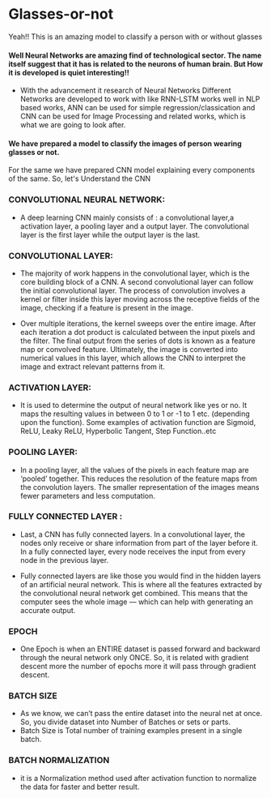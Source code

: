 # Glasses-or-not
Yeah!! This is an amazing model to classify a person with or without glasses

#### Well Neural Networks are amazing find of technological sector. The name itself suggest that it has is related to the neurons of human brain. But How it is developed is quiet interesting!!

- With the advancement it research of Neural Networks Different Networks are developed to work with like RNN-LSTM works well in NLP based works, ANN can be used for simple regression/classication and CNN can be used for Image Processing and related works, which is what we are going to look after.

#### We have prepared a model to classify the images of person wearing glasses or not.

For the same we have prepared CNN model explaining every components of the same. So, let's Understand the CNN 

### CONVOLUTIONAL NEURAL NETWORK:
- A deep learning CNN mainly consists of : a convolutional layer,a activation layer, a pooling layer and a output layer. The convolutional layer is the first layer while the output layer is the last.

### CONVOLUTIONAL LAYER:
- The majority of work happens in the convolutional layer, which is the core building block of a CNN. A second convolutional layer can follow the initial convolutional layer. The process of convolution involves a kernel or filter inside this layer moving across the receptive fields of the image, checking if a feature is present in the image.

- Over multiple iterations, the kernel sweeps over the entire image. After each iteration a dot product is calculated between the input pixels and the filter. The final output from the series of dots is known as a feature map or convolved feature. Ultimately, the image is converted into numerical values in this layer, which allows the CNN to interpret the image and extract relevant patterns from it.

### ACTIVATION LAYER:
- It is used to determine the output of neural network like yes or no. It maps the resulting values in between 0 to 1 or -1 to 1 etc. (depending upon the function).
Some examples of activation function are Sigmoid, ReLU, Leaky ReLU, Hyperbolic Tangent, Step Function..etc

### POOLING LAYER:
- In a pooling layer, all the values of the pixels in each feature map are ‘pooled’ together. This reduces the resolution of the feature maps from the convolution layers. The smaller representation of the images means fewer parameters and less computation.

### FULLY CONNECTED LAYER :
- Last, a CNN has fully connected layers. In a convolutional layer, the nodes only receive or share information from part of the layer before it. In a fully connected layer, every node receives the input from every node in the previous layer.

- Fully connected layers are like those you would find in the hidden layers of an artificial neural network. This is where all the features extracted by the convolutional neural network get combined. This means that the computer sees the whole image — which can help with generating an accurate output.


### EPOCH
- One Epoch is when an ENTIRE dataset is passed forward and backward through the neural network only ONCE.
So, it is related with gradient descent more the number of epochs more it will pass through gradient descent.
### BATCH SIZE
- As we know, we can’t pass the entire dataset into the neural net at once. So, you divide dataset into Number of Batches or sets or parts.
- Batch Size is Total number of training examples present in a single batch.

### BATCH NORMALIZATION
- it is a Normalization method used after activation function to normalize the data for faster and better result.

